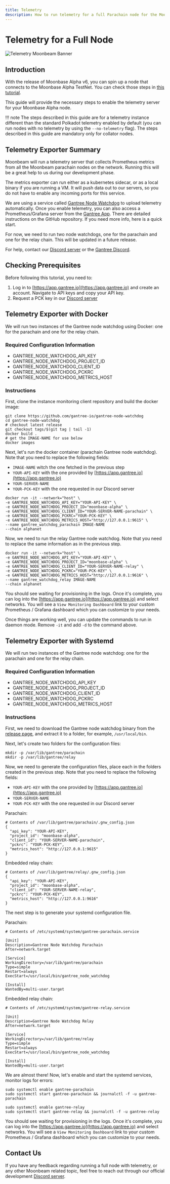 ```yaml
---
title: Telemetry
description: How to run telemetry for a full Parachain node for the Moonbeam Network
---
```


# Telemetry for a Full Node

![Telemetry Moonbeam Banner](/images/fullnode/telemetry-banner.png)

## Introduction

With the release of Moonbase Alpha v6, you can spin up a node that connects to the Moonbase Alpha TestNet. You can check those steps in [this tutorial](/node-operators/networks/full-node/).

This guide will provide the necessary steps to enable the telemetry server for your Moonbase Alpha node.

!!! note
    The steps described in this guide are for a telemetry instance different than the standard Polkadot telemetry enabled by default (you can run nodes with no telemetry by using the `--no-telemetry` flag). The steps described in this guide are mandatory only for collator nodes.

## Telemetry Exporter Summary

Moonbeam will run a telemetry server that collects Prometheus metrics from all the Moonbeam parachain nodes on the network. Running this will be a great help to us during our development phase.  

The metrics exporter can run either as a kubernetes sidecar, or as a local binary if you are running a VM. It will push data out to our servers, so you do not have to enable any incoming ports for this service.

We are using a service called [Gantree Node Watchdog](https://github.com/gantree-io/gantree-node-watchdog) to upload telemetry automatically.  Once you enable telemetry, you can also access a Prometheus/Grafana server from the [Gantree App](https://app.gantree.io/).  There are detailed instructions on the GitHub repository. If you need more info, here is a quick start. 

For now, we need to run two node watchdogs, one for the parachain and one for the relay chain.  This will be updated in a future release. 

For help, contact our [Discord server](https://discord.gg/FQXm74UQ7V) or the [Gantree Discord](https://discord.gg/N95McPjHZ2). 
 
## Checking Prerequisites

Before following this tutorial, you need to:

 1. Log in to [https://app.gantree.io](https://app.gantree.io) and create an account.  Navigate to API keys and copy your API key. 
 2. Request a PCK key in our [Discord server](https://discord.gg/FQXm74UQ7V)
   
## Telemetry Exporter with Docker

We will run two instances of the Gantree node watchdog using Docker: one for the parachain and one for the relay chain.  

### Required Configuration Information

- GANTREE_NODE_WATCHDOG_API_KEY
- GANTREE_NODE_WATCHDOG_PROJECT_ID
- GANTREE_NODE_WATCHDOG_CLIENT_ID
- GANTREE_NODE_WATCHDOG_PCKRC
- GANTREE_NODE_WATCHDOG_METRICS_HOST

### Instructions

First, clone the instance monitoring client repository and build the docker image:

```
git clone https://github.com/gantree-io/gantree-node-watchdog
cd gantree-node-watchdog
# checkout latest release
git checkout tags/$(git tag | tail -1)
docker build .  
# get the IMAGE-NAME for use below
docker images
```

Next, let's run the docker container (parachain Gantree node watchdog). Note that you need to replace the following fields:

  - `IMAGE-NAME` witch the one fetched in the previous step
  - `YOUR-API-KEY` with the one provided by [https://app.gantree.io](https://app.gantree.io)
  - `YOUR-SERVER-NAME`
  - `YOUR-PCK-KEY` with the one requested in our Discord server

```
docker run -it --network="host" \
-e GANTREE_NODE_WATCHDOG_API_KEY="YOUR-API-KEY" \
-e GANTREE_NODE_WATCHDOG_PROJECT_ID="moonbase-alpha" \
-e GANTREE_NODE_WATCHDOG_CLIENT_ID="YOUR-SERVER-NAME-parachain" \
-e GANTREE_NODE_WATCHDOG_PCKRC="YOUR-PCK-KEY" \
-e GANTREE_NODE_WATCHDOG_METRICS_HOST="http://127.0.0.1:9615" \
--name gantree_watchdog_parachain IMAGE-NAME
--chain alphanet
```

Now, we need to run the relay Gantree node watchdog. Note that you need to replace the same information as in the previous step.

```
docker run -it --network="host" \
-e GANTREE_NODE_WATCHDOG_API_KEY="YOUR-API-KEY" \
-e GANTREE_NODE_WATCHDOG_PROJECT_ID="moonbase-alpha" \
-e GANTREE_NODE_WATCHDOG_CLIENT_ID="YOUR-SERVER-NAME-relay" \
-e GANTREE_NODE_WATCHDOG_PCKRC="YOUR-PCK-KEY" \
-e GANTREE_NODE_WATCHDOG_METRICS_HOST="http://127.0.0.1:9616" \
--name gantree_watchdog_relay IMAGE-NAME
--chain alphanet
```

You should see waiting for provisioning in the logs.  Once it's complete, you can log into the [https://app.gantree.io](https://app.gantree.io) and select networks. You will see a `View Monitoring Dashboard` link to your custom Prometheus / Grafana dashboard which you can customize to your needs.  

Once things are working well, you can update the commands to run in daemon mode.  Remove `-it` and add `-d` to the command above.  

## Telemetry Exporter with Systemd

We will run two instances of the Gantree node watchdog: one for the parachain and one for the relay chain.  

### Required Configuration Information

- GANTREE_NODE_WATCHDOG_API_KEY
- GANTREE_NODE_WATCHDOG_PROJECT_ID
- GANTREE_NODE_WATCHDOG_CLIENT_ID
- GANTREE_NODE_WATCHDOG_PCKRC
- GANTREE_NODE_WATCHDOG_METRICS_HOST

### Instructions

First, we need to download the Gantree node watchdog binary from the [release page](https://github.com/gantree-io/gantree-node-watchdog/releases), and extract it to a folder, for example, `/usr/local/bin`.

Next, let's create two folders for the configuration files:

```
mkdir -p /var/lib/gantree/parachain
mkdir -p /var/lib/gantree/relay
```

Now, we need to generate the configuration files, place each in the folders created in the previous step. Note that you need to replace the following fields:

  - `YOUR-API-KEY` with the one provided by [https://app.gantree.io](https://app.gantree.io)
  - `YOUR-SERVER-NAME`
  - `YOUR-PCK-KEY` with the one requested in our Discord server

Parachain:

```
# Contents of /var/lib/gantree/parachain/.gnw_config.json
{
  "api_key": "YOUR-API-KEY",
  "project_id": "moonbase-alpha",
  "client_id": "YOUR-SERVER-NAME-parachain",
  "pckrc": "YOUR-PCK-KEY",
  "metrics_host": "http://127.0.0.1:9615"
}
```

Embedded relay chain:

```
# Contents of /var/lib/gantree/relay/.gnw_config.json
{
  "api_key": "YOUR-API-KEY",
  "project_id": "moonbase-alpha",
  "client_id": "YOUR-SERVER-NAME-relay",
  "pckrc": "YOUR-PCK-KEY",
  "metrics_host": "http://127.0.0.1:9616"
}
```

The next step is to generate your systemd configuration file.

Parachain:

```
# Contents of /etc/systemd/system/gantree-parachain.service

[Unit]
Description=Gantree Node Watchdog Parachain
After=network.target

[Service]
WorkingDirectory=/var/lib/gantree/parachain
Type=simple
Restart=always
ExecStart=/usr/local/bin/gantree_node_watchdog

[Install]
WantedBy=multi-user.target
```

Embedded relay chain:

```
# Contents of /etc/systemd/system/gantree-relay.service

[Unit]
Description=Gantree Node Watchdog Relay
After=network.target

[Service]
WorkingDirectory=/var/lib/gantree/relay
Type=simple
Restart=always
ExecStart=/usr/local/bin/gantree_node_watchdog

[Install]
WantedBy=multi-user.target
```

We are almost there! Now, let's enable and start the systemd services, monitor logs for errors:

```
sudo systemctl enable gantree-parachain
sudo systemctl start gantree-parachain && journalctl -f -u gantree-parachain

sudo systemctl enable gantree-relay
sudo systemctl start gantree-relay && journalctl -f -u gantree-relay
```

You should see waiting for provisioning in the logs.  Once it's complete, you can log into the [https://app.gantree.io](https://app.gantree.io) and select networks. You will see a `View Monitoring Dashboard` link to your custom Prometheus / Grafana dashboard which you can customize to your needs.  

## Contact Us

If you have any feedback regarding running a full node with telemetry, or any other Moonbeam related topic, feel free to reach out through our official development [Discord server](https://discord.com/invite/PfpUATX).
